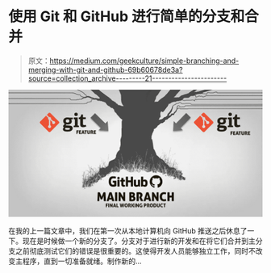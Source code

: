 # 使用 Git 和 GitHub 进行简单的分支和合并

> 原文：<https://medium.com/geekculture/simple-branching-and-merging-with-git-and-github-69b60678de3a?source=collection_archive---------21----------------------->

![](img/b564004385bd580d11e2668059a07171.png)

在我的上一篇文章中，我们在第一次从本地计算机向 GitHub 推送之后休息了一下。现在是时候做一个新的分支了。分支对于进行新的开发和在将它们合并到主分支之前彻底测试它们的错误是很重要的。这使得开发人员能够独立工作，同时不改变主程序，直到一切准备就绪。制作新的…